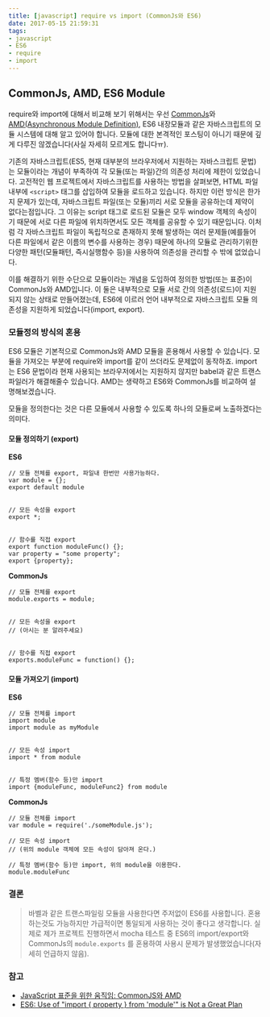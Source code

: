 ```yaml
---
title: [javascript] require vs import (CommonJs와 ES6)
date: 2017-05-15 21:59:31
tags:
- javascript
- ES6
- require
- import
---
```

## CommonJs, AMD, ES6 Module

require와 import에 대해서 비교해 보기 위해서는 우선 [CommonJs](http://www.commonjs.org/)와 [AMD(Asynchronous Module Definition)](https://github.com/amdjs/amdjs-api/wiki/AMD), ES6 내장모듈과 같은 자바스크립트의 모듈 시스템에 대해 알고 있어야 합니다. 모듈에 대한 본격적인 포스팅이 아니기 때문에 깊게 다루진 않겠습니다(사실 자세히 모르게도 합니다ㅠ).

기존의 자바스크립트(ES5, 현재 대부분의 브라우저에서 지원하는 자바스크립트 문법)는 모듈이라는 개념이 부족하여 각 모듈(또는 파일)간의 의존성 처리에 제한이 있었습니다. 고전적인 웹 프로젝트에서 자바스크립트를 사용하는 방법을 살펴보면, HTML 파일내부에 `<script>` 태그를 삽입하여 모듈을 로드하고 있습니다. 하지만 이런 방식은 한가지 문제가 있는데, 자바스크립트 파일(또는 모듈)끼리 서로 모듈을 공유하는데 제약이 없다는점입니다. 그 이유는 script 태그로 로드된 모듈은 모두 window 객체의 속성이기 때문에 서로 다른 파일에 위치하면서도 모든 객체를 공유할 수 있기 때문입니다. 이처럼 각 자바스크립트 파일이 독립적으로 존재하지 못해 발생하는 여러 문제들(예를들어 다른 파일에서 같은 이름의 변수를 사용하는 경우) 때문에 하나의 모듈로 관리하기위한 다양한 패턴(모듈패턴, 즉시실행함수 등)을 사용하여 의존성을 관리할 수 밖에 없었습니다.  

이를 해결하기 위한 수단으로 모듈이라는 개념을 도입하여 정의한 방법(또는 표준)이 CommonJs와 AMD입니다. 이 둘은 내부적으로 모듈 서로 간의 의존성(로드)이 지원되지 않는 상태로 만들어졌는데, ES6에 이르러 언어 내부적으로 자바스크립트 모듈 의존성을 지원하게 되었습니다(import, export). 


### 모듈정의 방식의 혼용

ES6 모듈은 기본적으로 CommonJs와 AMD 모듈을 혼용해서 사용할 수 있습니다. 모듈을 가져오는 부분에 require와 import를 같이 쓰더라도 문제없이 동작하죠. import는 ES6 문법이라 현재 사용되는 브라우저에서는 지원하지 않지만 babel과 같은 트랜스파일러가 해결해줄수 있습니다. AMD는 생략하고 ES6와 CommonJs를 비교하여 설명해보겠습니다.

모듈을 정의한다는 것은 다른 모듈에서 사용할 수 있도록 하나의 모듈로써 노출하겠다는 의미다.

#### 모듈 정의하기 (export)

**ES6**

```
// 모듈 전체를 export, 파일내 한번만 사용가능하다.
var module = {};
export default module


// 모든 속성을 export
export *;


// 함수를 직접 export
export function moduleFunc() {};
var property = "some property";
export {property};
```

**CommonJs**

```
// 모듈 전체를 export
module.exports = module;


// 모든 속성을 export
// (아시는 분 알려주세요) 


// 함수를 직접 export
exports.moduleFunc = function() {};
```

#### 모듈 가져오기 (import)

**ES6**

```
// 모듈 전체를 import
import module
import module as myModule


// 모든 속성 import
import * from module


// 특정 멤버(함수 등)만 import
import {moduleFunc, moduleFunc2} from module
```

**CommonJs**

```
// 모듈 전체를 import
var module = require('./someModule.js');

// 모든 속성 import
// (위의 module 객체에 모든 속성이 담아져 온다.)

// 특정 멤버(함수 등)만 import, 위의 module을 이용한다.
module.moduleFunc
```

### 결론

> 바벨과 같은 트랜스파일링 모듈을 사용한다면 주저없이 ES6를 사용합니다.
> 혼용하는것도 가능하지만 가급적이면 통일되게 사용하는 것이 좋다고 생각합니다.
> 실제로 제가 프로젝트 진행하면서 mocha 테스트 중 ES6의 import/export와 CommonJs의 `module.exports` 를 혼용하여 사용시 문제가 발생했었습니다(자세히 언급하지 않음). 

### 참고

* [JavaScript 표준을 위한 움직임: CommonJS와 AMD](http://d2.naver.com/helloworld/12864)
* [ES6: Use of "import { property } from 'module'" is Not a Great Plan](https://www.exratione.com/2015/12/es6-use-of-import-property-from-module-is-not-a-great-plan/)
